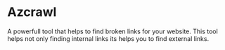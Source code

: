 # Azcrawl
A powerfull tool that helps to find broken links for your website. 
This tool helps not only finding internal links its helps you to find external links.

